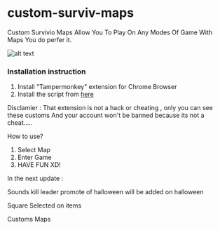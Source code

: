 # custom-surviv-maps
Custom Survivio Maps Allow You To Play On Any Modes Of Game With Maps You do perfer it.

![alt text](https://i.imgur.com/MUiUvSA.png)

### Installation instruction 

  1. Install "Tampermonkey" extension for Chrome Browser
2. Install the script from [here](https://greasyfork.org/en/scripts/394366-survivio-customs-maps)

Disclamier : That extension is not a hack or cheating , only you can see these customs 
             And your account won't be banned because its not a cheat.....

How to use?
1. Select Map
2. Enter Game
3. HAVE FUN XD!

In the next update :

Sounds kill leader promote of halloween will be added on halloween

Square Selected on items

Customs Maps

